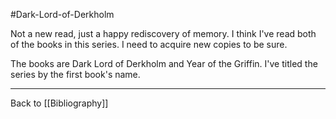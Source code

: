 #Dark-Lord-of-Derkholm

Not a new read, just a happy rediscovery of memory.  I think I've read both of the books in this series.  I need to acquire new copies to be sure.

The books are Dark Lord of Derkholm and Year of the Griffin.  I've titled the series by the first book's name.

---
Back to [[Bibliography]]